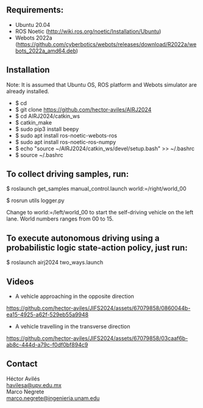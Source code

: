 ## Requirements:

* Ubuntu 20.04
* ROS Noetic (http://wiki.ros.org/noetic/Installation/Ubuntu)
* Webots 2022a (https://github.com/cyberbotics/webots/releases/download/R2022a/webots_2022a_amd64.deb)

## Installation

Note: It is assumed that Ubuntu OS, ROS platform and Webots simulator are already installed. 

* $ cd
* $ git clone https://github.com/hector-aviles/AIRJ2024
* $ cd AIRJ2024/catkin_ws
* $ catkin_make
* $ sudo pip3 install beepy
* $ sudo apt install ros-noetic-webots-ros
* $ sudo apt install ros-noetic-ros-numpy
* $ echo "source ~/AIRJ2024/catkin_ws/devel/setup.bash" >> ~/.bashrc
* $ source ~/.bashrc

## To collect driving samples, run:

$ roslaunch get_samples manual_control.launch world:=/right/world_00

$ rosrun utils logger.py

Change to world:=/left/world_00 to start the self-driving vehicle on the left lane. World numbers ranges from 00 to 15.

## To execute autonomous driving using a probabilistic logic state-action policy, just run:

$ roslaunch airj2024 two_ways.launch

## Videos
* A vehicle approaching in the opposite direction
  
https://github.com/hector-aviles/JIFS2024/assets/67079858/0860044b-ea15-4925-a62f-529eb55a9948

* A vehicle travelling in the transverse direction

https://github.com/hector-aviles/JIFS2024/assets/67079858/03caaf6b-ab8c-444d-a79c-f0df0bf894c9

## Contact

Héctor Avilés<br>
havilesa@upv.edu.mx <br>
Marco Negrete<br>
marco.negrete@ingenieria.unam.edu


